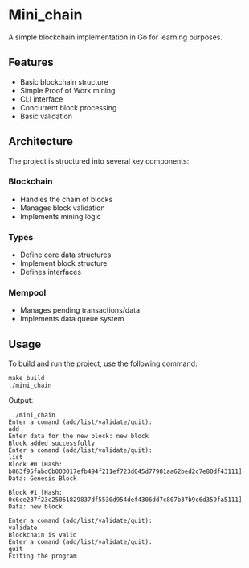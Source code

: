 # Mini_chain

A simple blockchain implementation in Go for learning purposes.

## Features

- Basic blockchain structure
- Simple Proof of Work mining
- CLI interface
- Concurrent block processing
- Basic validation


## Architecture

The project is structured into several key components:

### Blockchain
- Handles the chain of blocks
- Manages block validation
- Implements mining logic

### Types
- Define core data structures
- Implement block structure
- Defines interfaces

### Mempool
- Manages pending transactions/data
- Implements data queue system


## Usage


To build and run the project, use the following command:

```
make build
./mini_chain
```

Output:

```
 ./mini_chain
Enter a comand (add/list/validate/quit):
add
Enter data for the new block: new block
Block added successfully
Enter a comand (add/list/validate/quit):
list
Block #0 [Hash: b863f95fabd6b003017efb494f211ef723d045d77981aa62bed2c7e80df43111]
Data: Genesis Block

Block #1 [Hash: 0c6ce237f23c25061829837df5530d954def4306dd7c807b37b9c6d359fa5111]
Data: new block

Enter a comand (add/list/validate/quit):
validate
Blockchain is valid
Enter a comand (add/list/validate/quit):
quit
Exiting the program
```

